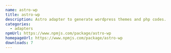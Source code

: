 ```yaml
---
name: astro-wp
title: astro-wp
description: Astro adapter to generate wordpress themes and php codes.
categories:
  - adapters
npmUrl: https://www.npmjs.com/package/astro-wp
homepageUrl: https://www.npmjs.com/package/astro-wp
downloads: 7
---
```

